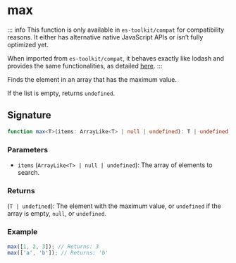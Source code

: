 # max

::: info
This function is only available in `es-toolkit/compat` for compatibility reasons. It either has alternative native JavaScript APIs or isn’t fully optimized yet.

When imported from `es-toolkit/compat`, it behaves exactly like lodash and provides the same functionalities, as detailed [here](../../../compatibility.md).
:::

Finds the element in an array that has the maximum value.

If the list is empty, returns `undefined`.

## Signature

```typescript
function max<T>(items: ArrayLike<T> | null | undefined): T | undefined;
```

### Parameters

- `items` (`ArrayLike<T> | null | undefined`): The array of elements to search.

### Returns

(`T | undefined`): The element with the maximum value, or `undefined` if the array is empty, `null`, or `undefined`.

### Example

```typescript
max([1, 2, 3]); // Returns: 3
max(['a', 'b']); // Returns: 'b'
```
